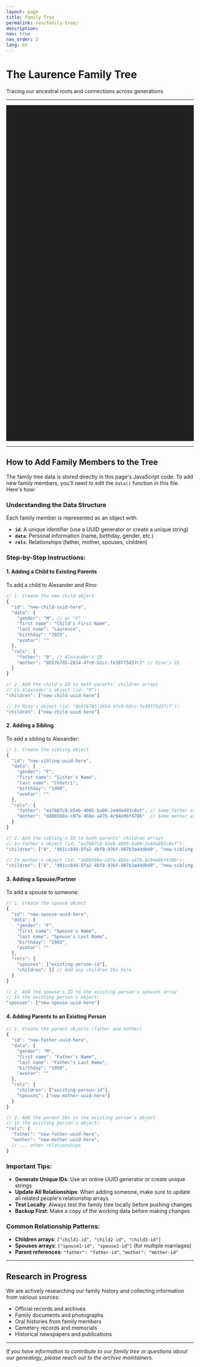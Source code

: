 ```yaml
---
layout: page
title: Family Tree
permalink: /en/family-tree/
description: 
nav: true
nav_order: 2
lang: en
---
```


# The Laurence Family Tree
Tracing our ancestral roots and connections across generations

---

  <div id="FamilyChart" class="f3" style="width:100%;height:900px;margin:auto;background-color:rgb(33,33,33);color:#fff;"></div>
  <script src="https://unpkg.com/d3@6"></script>
  <script type="module" src="https://unpkg.com/family-chart@0.4.5"></script>
  <link rel="stylesheet" href="https://unpkg.com/family-chart@0.4.5/dist/styles/family-chart.css">
  <script type="module">
    
    create(data())

    function create(data) {
      const f3Chart = f3.createChart('#FamilyChart', data)
        .setTransitionTime(1000)
        .setCardXSpacing(250)
        .setCardYSpacing(150)
        .setSingleParentEmptyCard(true, {label: 'ADD'})
        .setShowSiblingsOfMain(true)
        .setOrientationVertical()
        .setAncestryDepth(1)
        .setProgenyDepth(2)
    
      const f3Card = f3Chart.setCard(f3.CardHtml)
        .setCardDisplay([["first name","last name"],[]])
        .setCardDim({})
        .setMiniTree(true)
        .setStyle('rect')
        .setOnHoverPathToMain()
    
      f3Chart.updateTree({initial: true})
    }
    
    function data() {
      return [
        {
          "id": "0",
          "rels": {
            "spouses": [
              "8b576785-2654-47c0-b2cc-fe38f75d37c7"
            ],
            "children": [],
            "father": "ea7687c8-b5eb-4005-ba00-2e4da493c8ef",
            "mother": "dd0b5b8a-c07a-4bbe-a47b-4c94e9bf478b"
          },
          "data": {
            "first name": "Alexander Adam",
            "last name": "Laurence",
            "birthday": "1992",
            "avatar": "",
            "gender": "M"
          }
        },
        {
          "id": "8b576785-2654-47c0-b2cc-fe38f75d37c7",
          "data": {
            "gender": "F",
            "first name": "Rino",
            "last name": "Laurence",
            "birthday": "1996",
            "avatar": ""
          },
          "rels": {
            "spouses": [
              "0"
            ],
            "children": [],
            "father": "509c89bb-af8f-4315-a442-6315a24f0c8a",
            "mother": "2336140f-80ec-4b82-ba56-2896304c9091"
          }
        },
        {
          "id": "ea7687c8-b5eb-4005-ba00-2e4da493c8ef",
          "data": {
            "gender": "M",
            "first name": "Anoj",
            "last name": "Chhetri",
            "birthday": "",
            "avatar": ""
          },
          "rels": {
            "children": [
              "0",
              "d01cc846-8fa2-4bf8-936f-907b3a44d6d9"
            ],
            "spouses": [
              "dd0b5b8a-c07a-4bbe-a47b-4c94e9bf478b"
            ]
          }
        },
        {
          "id": "dd0b5b8a-c07a-4bbe-a47b-4c94e9bf478b",
          "data": {
            "gender": "F",
            "first name": "Rhea",
            "last name": "Basista",
            "birthday": "",
            "avatar": ""
          },
          "rels": {
            "children": [
              "0",
              "d01cc846-8fa2-4bf8-936f-907b3a44d6d9"
            ],
            "spouses": [
              "ea7687c8-b5eb-4005-ba00-2e4da493c8ef"
            ]
          }
        },
        {
          "id": "509c89bb-af8f-4315-a442-6315a24f0c8a",
          "data": {
            "gender": "M",
            "first name": "Katsuhiro",
            "last name": "Arai",
            "birthday": "",
            "avatar": ""
          },
          "rels": {
            "children": [
              "df82ee03-031c-4d5b-a5bd-552cf6f21731",
              "8b576785-2654-47c0-b2cc-fe38f75d37c7"
            ],
            "spouses": [
              "2336140f-80ec-4b82-ba56-2896304c9091"
            ]
          }
        },
        {
          "id": "2336140f-80ec-4b82-ba56-2896304c9091",
          "data": {
            "gender": "F",
            "first name": "Takako",
            "last name": "Morimoto (Inaguma)",
            "birthday": "",
            "avatar": ""
          },
          "rels": {
            "children": [
              "df82ee03-031c-4d5b-a5bd-552cf6f21731",
              "8b576785-2654-47c0-b2cc-fe38f75d37c7",
              "07e93ead-545a-43cd-a7a3-d96677c369cb"
            ],
            "spouses": [
              "509c89bb-af8f-4315-a442-6315a24f0c8a",
              "654fbdb3-f3a8-411a-8d45-f46401c43fda"
            ]
          }
        },
        {
          "id": "d01cc846-8fa2-4bf8-936f-907b3a44d6d9",
          "data": {
            "gender": "M",
            "first name": "Avishkar",
            "last name": "Chhetri",
            "birthday": "1994",
            "avatar": ""
          },
          "rels": {
            "father": "ea7687c8-b5eb-4005-ba00-2e4da493c8ef",
            "mother": "dd0b5b8a-c07a-4bbe-a47b-4c94e9bf478b"
          }
        },
        {
          "id": "df82ee03-031c-4d5b-a5bd-552cf6f21731",
          "data": {
            "gender": "M",
            "first name": "Hiroki",
            "last name": "Arai",
            "birthday": "",
            "avatar": ""
          },
          "rels": {
            "father": "509c89bb-af8f-4315-a442-6315a24f0c8a",
            "mother": "2336140f-80ec-4b82-ba56-2896304c9091",
            "children": [
              "8b3e2350-07b8-47ca-be8a-def4959497cf",
              "6fe7b90e-8d67-4197-a936-f392e6f5f6cb",
              "aeeb18fe-19fe-4268-9860-19ac2425c90d"
            ],
            "spouses": [
              "dd04e1cb-8903-4a97-b9bb-3d044c09604d"
            ]
          }
        },
        {
          "id": "654fbdb3-f3a8-411a-8d45-f46401c43fda",
          "data": {
            "gender": "M",
            "first name": "Masunobu",
            "last name": "Morimoto",
            "birthday": "",
            "avatar": ""
          },
          "rels": {
            "spouses": [
              "2336140f-80ec-4b82-ba56-2896304c9091"
            ],
            "children": [
              "07e93ead-545a-43cd-a7a3-d96677c369cb"
            ]
          }
        },
        {
          "id": "07e93ead-545a-43cd-a7a3-d96677c369cb",
          "data": {
            "gender": "M",
            "first name": "Kento",
            "last name": "Morimoto",
            "birthday": "",
            "avatar": ""
          },
          "rels": {
            "father": "654fbdb3-f3a8-411a-8d45-f46401c43fda",
            "mother": "2336140f-80ec-4b82-ba56-2896304c9091"
          }
        },
        {
          "id": "dd04e1cb-8903-4a97-b9bb-3d044c09604d",
          "data": {
            "gender": "F",
            "first name": "Yuki",
            "last name": "Arai",
            "birthday": "",
            "avatar": ""
          },
          "rels": {
            "spouses": [
              "df82ee03-031c-4d5b-a5bd-552cf6f21731"
            ],
            "children": [
              "8b3e2350-07b8-47ca-be8a-def4959497cf",
              "6fe7b90e-8d67-4197-a936-f392e6f5f6cb",
              "aeeb18fe-19fe-4268-9860-19ac2425c90d"
            ]
          }
        },
        {
          "id": "8b3e2350-07b8-47ca-be8a-def4959497cf",
          "data": {
            "gender": "M",
            "first name": "Hayato",
            "last name": "Arai",
            "birthday": "",
            "avatar": ""
          },
          "rels": {
            "father": "df82ee03-031c-4d5b-a5bd-552cf6f21731",
            "mother": "dd04e1cb-8903-4a97-b9bb-3d044c09604d",
            "children": [],
            "spouses": []
          }
        },
        {
          "id": "6fe7b90e-8d67-4197-a936-f392e6f5f6cb",
          "data": {
            "gender": "F",
            "first name": "Kii",
            "last name": "Arai",
            "birthday": "",
            "avatar": ""
          },
          "rels": {
            "mother": "dd04e1cb-8903-4a97-b9bb-3d044c09604d",
            "father": "df82ee03-031c-4d5b-a5bd-552cf6f21731",
            "children": [],
            "spouses": []
          }
        },
        {
          "id": "aeeb18fe-19fe-4268-9860-19ac2425c90d",
          "data": {
            "gender": "M",
            "first name": "Minato",
            "last name": "Arai",
            "birthday": "",
            "avatar": ""
          },
          "rels": {
            "father": "df82ee03-031c-4d5b-a5bd-552cf6f21731",
            "mother": "dd04e1cb-8903-4a97-b9bb-3d044c09604d"
          }
        }
      ]
    }

  </script>

---

## How to Add Family Members to the Tree

The family tree data is stored directly in this page's JavaScript code. To add new family members, you'll need to edit the `data()` function in this file. Here's how:

### Understanding the Data Structure

Each family member is represented as an object with:
- **`id`**: A unique identifier (use a UUID generator or create a unique string)
- **`data`**: Personal information (name, birthday, gender, etc.)
- **`rels`**: Relationships (father, mother, spouses, children)

### Step-by-Step Instructions:

#### 1. **Adding a Child to Existing Parents**

To add a child to Alexander and Rino:

```javascript
// 1. Create the new child object
{
  "id": "new-child-uuid-here",
  "data": {
    "gender": "M", // or "F"
    "first name": "Child's First Name",
    "last name": "Laurence",
    "birthday": "2025",
    "avatar": ""
  },
  "rels": {
    "father": "0", // Alexander's ID
    "mother": "8b576785-2654-47c0-b2cc-fe38f75d37c7" // Rino's ID
  }
}

// 2. Add the child's ID to both parents' children arrays
// In Alexander's object (id: "0"):
"children": ["new-child-uuid-here"]

// In Rino's object (id: "8b576785-2654-47c0-b2cc-fe38f75d37c7"):
"children": ["new-child-uuid-here"]
```

#### 2. **Adding a Sibling**

To add a sibling to Alexander:

```javascript
// 1. Create the sibling object
{
  "id": "new-sibling-uuid-here",
  "data": {
    "gender": "F",
    "first name": "Sister's Name",
    "last name": "Chhetri",
    "birthday": "1990",
    "avatar": ""
  },
  "rels": {
    "father": "ea7687c8-b5eb-4005-ba00-2e4da493c8ef", // Same father as Alexander
    "mother": "dd0b5b8a-c07a-4bbe-a47b-4c94e9bf478b"  // Same mother as Alexander
  }
}

// 2. Add the sibling's ID to both parents' children arrays
// In father's object (id: "ea7687c8-b5eb-4005-ba00-2e4da493c8ef"):
"children": ["0", "d01cc846-8fa2-4bf8-936f-907b3a44d6d9", "new-sibling-uuid-here"]

// In mother's object (id: "dd0b5b8a-c07a-4bbe-a47b-4c94e9bf478b"):
"children": ["0", "d01cc846-8fa2-4bf8-936f-907b3a44d6d9", "new-sibling-uuid-here"]
```

#### 3. **Adding a Spouse/Partner**

To add a spouse to someone:

```javascript
// 1. Create the spouse object
{
  "id": "new-spouse-uuid-here",
  "data": {
    "gender": "F",
    "first name": "Spouse's Name",
    "last name": "Spouse's Last Name",
    "birthday": "1985",
    "avatar": ""
  },
  "rels": {
    "spouses": ["existing-person-id"],
    "children": [] // Add any children IDs here
  }
}

// 2. Add the spouse's ID to the existing person's spouses array
// In the existing person's object:
"spouses": ["new-spouse-uuid-here"]
```

#### 4. **Adding Parents to an Existing Person**

```javascript
// 1. Create the parent objects (father and mother)
{
  "id": "new-father-uuid-here",
  "data": {
    "gender": "M",
    "first name": "Father's Name",
    "last name": "Father's Last Name",
    "birthday": "1950",
    "avatar": ""
  },
  "rels": {
    "children": ["existing-person-id"],
    "spouses": ["new-mother-uuid-here"]
  }
}

// 2. Add the parent IDs to the existing person's object
// In the existing person's object:
"rels": {
  "father": "new-father-uuid-here",
  "mother": "new-mother-uuid-here",
  // ... other relationships
}
```

### Important Tips:

- **Generate Unique IDs**: Use an online UUID generator or create unique strings
- **Update All Relationships**: When adding someone, make sure to update all related people's relationship arrays
- **Test Locally**: Always test the family tree locally before pushing changes
- **Backup First**: Make a copy of the working data before making changes

### Common Relationship Patterns:

- **Children arrays**: `["child1-id", "child2-id", "child3-id"]`
- **Spouses arrays**: `["spouse1-id", "spouse2-id"]` (for multiple marriages)
- **Parent references**: `"father": "father-id"`, `"mother": "mother-id"`

---

## Research in Progress

We are actively researching our family history and collecting information from various sources:

- Official records and archives
- Family documents and photographs
- Oral histories from family members
- Cemetery records and memorials
- Historical newspapers and publications

---

*If you have information to contribute to our family tree or questions about our genealogy, please reach out to the archive maintainers.* 

